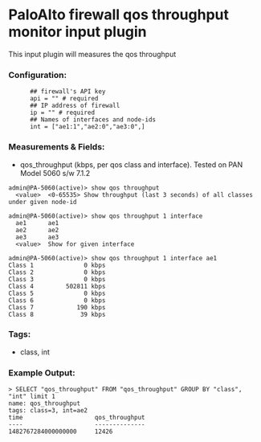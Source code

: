 # PaloAlto firewall qos throughput monitor input plugin

This input plugin will measures the qos throughput

### Configuration:
```
      ## firewall's API key
      api = "" # required
      ## IP address of firewall
      ip = "" # required
      ## Names of interfaces and node-ids
      int = ["ae1:1","ae2:0","ae3:0",]	
```
### Measurements & Fields:
- qos_throughput (kbps, per qos class and interface). Tested on PAN Model 5060 s/w 7.1.2
```
admin@PA-5060(active)> show qos throughput 
  <value>  <0-65535> Show throughput (last 3 seconds) of all classes under given node-id

admin@PA-5060(active)> show qos throughput 1 interface 
  ae1      ae1
  ae2      ae2
  ae3      ae3
  <value>  Show for given interface

admin@PA-5060(active)> show qos throughput 1 interface ae1
Class 1              0 kbps
Class 2              0 kbps
Class 3              0 kbps
Class 4         502811 kbps
Class 5              0 kbps
Class 6              0 kbps
Class 7            190 kbps
Class 8             39 kbps
```
	
### Tags:
- class, int

### Example Output:
```
> SELECT "qos_throughput" FROM "qos_throughput" GROUP BY "class", "int" limit 1
name: qos_throughput
tags: class=3, int=ae2
time                    qos_throughput
----                    --------------
1482767284000000000     12426
```
